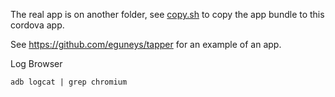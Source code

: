 
The real app is on another folder, see [copy.sh](copy.sh) to copy the app bundle to this cordova app. 

See https://github.com/eguneys/tapper for an example of an app.

Log Browser

    adb logcat | grep chromium
